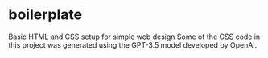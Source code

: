 # boilerplate
Basic HTML and CSS setup for simple web design
Some of the CSS code in this project was generated using the GPT-3.5 model developed by OpenAI.
